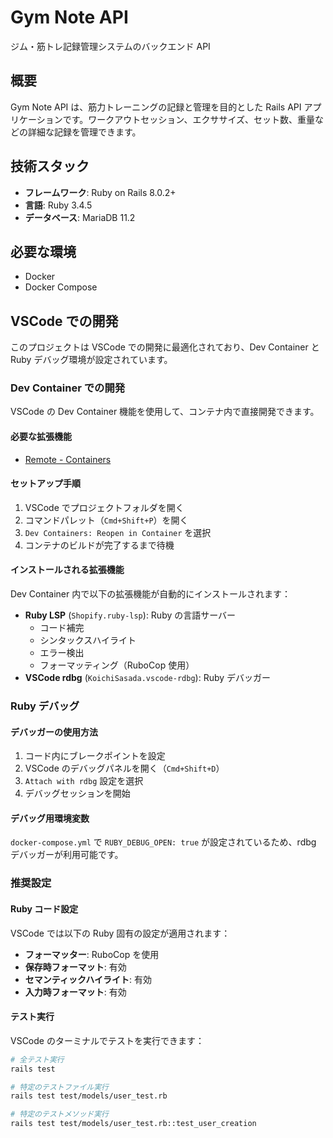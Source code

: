 # Gym Note API

ジム・筋トレ記録管理システムのバックエンド API

## 概要

Gym Note API は、筋力トレーニングの記録と管理を目的とした Rails API アプリケーションです。ワークアウトセッション、エクササイズ、セット数、重量などの詳細な記録を管理できます。

## 技術スタック

- **フレームワーク**: Ruby on Rails 8.0.2+
- **言語**: Ruby 3.4.5
- **データベース**: MariaDB 11.2

## 必要な環境

- Docker
- Docker Compose

## VSCode での開発

このプロジェクトは VSCode での開発に最適化されており、Dev Container と Ruby デバッグ環境が設定されています。

### Dev Container での開発

VSCode の Dev Container 機能を使用して、コンテナ内で直接開発できます。

#### 必要な拡張機能

- [Remote - Containers](https://marketplace.visualstudio.com/items?itemName=ms-vscode-remote.remote-containers)

#### セットアップ手順

1. VSCode でプロジェクトフォルダを開く
2. コマンドパレット（`Cmd+Shift+P`）を開く
3. `Dev Containers: Reopen in Container` を選択
4. コンテナのビルドが完了するまで待機

#### インストールされる拡張機能

Dev Container 内で以下の拡張機能が自動的にインストールされます：

- **Ruby LSP** (`Shopify.ruby-lsp`): Ruby の言語サーバー
  - コード補完
  - シンタックスハイライト
  - エラー検出
  - フォーマッティング（RuboCop 使用）
- **VSCode rdbg** (`KoichiSasada.vscode-rdbg`): Ruby デバッガー

### Ruby デバッグ

#### デバッガーの使用方法

1. コード内にブレークポイントを設定
2. VSCode のデバッグパネルを開く（`Cmd+Shift+D`）
3. `Attach with rdbg` 設定を選択
4. デバッグセッションを開始

#### デバッグ用環境変数

`docker-compose.yml` で `RUBY_DEBUG_OPEN: true` が設定されているため、rdbg デバッガーが利用可能です。

### 推奨設定

#### Ruby コード設定

VSCode では以下の Ruby 固有の設定が適用されます：

- **フォーマッター**: RuboCop を使用
- **保存時フォーマット**: 有効
- **セマンティックハイライト**: 有効
- **入力時フォーマット**: 有効

#### テスト実行

VSCode のターミナルでテストを実行できます：

```bash
# 全テスト実行
rails test

# 特定のテストファイル実行
rails test test/models/user_test.rb

# 特定のテストメソッド実行
rails test test/models/user_test.rb::test_user_creation
```
